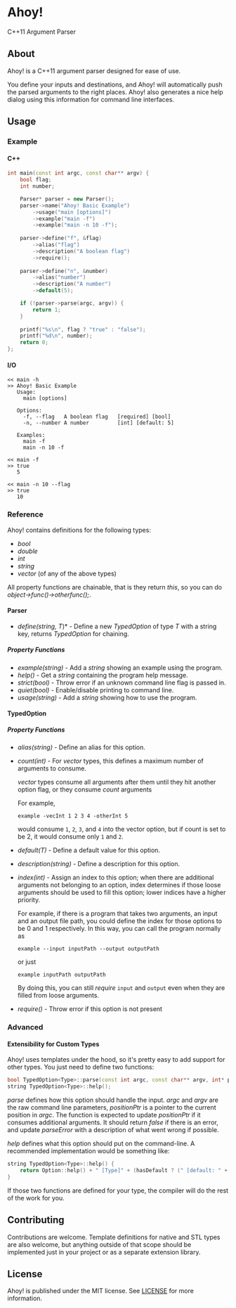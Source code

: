 # Ahoy!
C++11 Argument Parser

## About
Ahoy! is a C++11 argument parser designed for ease of use.

You define your inputs and destinations, and Ahoy! will automatically push the parsed arguments to the right places.
Ahoy! also generates a nice help dialog using this information for command line interfaces.

## Usage
### Example
#### C++
```c++
int main(const int argc, const char** argv) {
    bool flag;
    int number;

    Parser* parser = new Parser();
    parser->name("Ahoy! Basic Example")
        ->usage("main [options]")
        ->example("main -f")
        ->example("main -n 10 -f");
        
    parser->define("f", &flag)
        ->alias("flag")
        ->description("A boolean flag")
        ->require();
        
    parser->define("n", &number)
        ->alias("number")
        ->description("A number")
        ->default(5);

    if (!parser->parse(argc, argv)) {
        return 1;
    }
    
    printf("%s\n", flag ? "true" : "false");
    printf("%d\n", number);
    return 0;
};
```
#### I/O
```
<< main -h
>> Ahoy! Basic Example
   Usage:
     main [options]
     
   Options:
     -f, --flag   A boolean flag   [required] [bool]
     -n, --number A number         [int] [default: 5]
     
   Examples:
     main -f
     main -n 10 -f
     
<< main -f
>> true
   5

<< main -n 10 --flag
>> true
   10
```




### Reference
Ahoy! contains definitions for the following types:
* *bool*
* *double*
* *int*
* *string*
* *vector* (of any of the above types)

All property functions are chainable, that is they return *this*, so you can do *object->func()->otherfunc();*.
#### Parser
* *define(string, T*)* - Define a new *TypedOption* of type *T* with a string key, returns *TypedOption* for chaining.
##### Property Functions
* *example(string)* - Add a *string* showing an example using the program.
* *help()* - Get a *string* containing the program help message.
* *strict(bool)* - Throw error if an unknown command line flag is passed in.
* *quiet(bool)* - Enable/disable printing to command line.
* *usage(string)* - Add a *string* showing how to use the program.

#### TypedOption
##### Property Functions
* *alias(string)* - Define an alias for this option.
* *count(int)* - For *vector* types, this defines a maximum number of arguments to consume.

    *vector* types consume all arguments after them until they hit another option flag, or they consume *count* arguments
    
    For example,
    
    `example -vecInt 1 2 3 4 -otherInt 5`
    
    would consume `1`, `2`, `3`, and `4` into the vector option, but if count is set to be 2, it would consume only `1` and `2`.

* *default(T)* - Define a default value for this option.
* *description(string)* - Define a description for this option.
* *index(int)* - Assign an index to this option; when there are additional arguments not belonging to an option, index determines if those loose arguments should be used to fill this option; lower indices have a higher priority.

    For example, if there is a program that takes two arguments, an input and an output file path, you could define the index for those options to be 0 and 1 respectively. In this way, you can call the program normally as 

    `example --input inputPath --output outputPath` 
  
    or just 
  
    `example inputPath outputPath`
  
     By doing this, you can still *require* `input` and `output` even when they are filled from loose arguments.
  
* *require()* - Throw error if this option is not present

### Advanced
#### Extensibility for Custom Types
Ahoy! uses templates under the hood, so it's pretty easy to add support for other types. You just need to define two functions:

```c++
bool TypedOption<Type>::parse(const int argc, const char** argv, int* positionPtr, string* parseError);
string TypedOption<Type>::help();
```

*parse* defines how this option should handle the input. *argc* and *argv* are the raw command line parameters, *positionPtr* is a pointer to the current position in *argc*. The function is expected to update *positionPtr* if it consumes additional arguments. It should return *false* if there is an error, and update *parseError* with a description of what went wrong if possible.

*help* defines what this option should put on the command-line. A recommended implementation would be something like:
```c++
string TypedOption<Type>::help() {
	return Option::help() + " [Type]" + (hasDefault ? (" [default: " + to_string(defaultValue) + "]") : "");
}
```

If those two functions are defined for your type, the compiler will do the rest of the work for you.

## Contributing
Contributions are welcome. Template definitions for native and STL types are also welcome, but anything outside of that scope should be implemented just in your project or as a separate extension library.

## License
Ahoy! is published under the MIT license. See [LICENSE](LICENSE) for more information.
